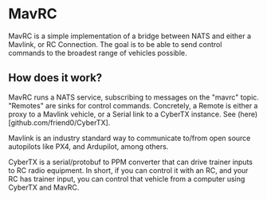 # MavRC

MavRC is a simple implementation of a bridge between NATS and either a Mavlink, or RC Connection.
The goal is to be able to send control commands to the broadest range of vehicles possible.

## How does it work?
MavRC runs a NATS service, subscribing to messages on the "mavrc" topic.
"Remotes" are sinks for control commands. Concretely, a Remote is either a proxy to a Mavlink vehicle,
or a Serial link to a CyberTX instance. See (here)[github.com/friend0/CyberTX]. 

Mavlink is an industry standard way to communicate to/from open source autopilots like PX4, and Ardupilot, 
among others. 

CyberTX is a serial/protobuf to PPM converter that can drive trainer inputs to RC radio equipment.
In short, if you can control it with an RC, and your RC has trainer input, 
you can control that vehicle from a computer using CyberTX and MavRC.
